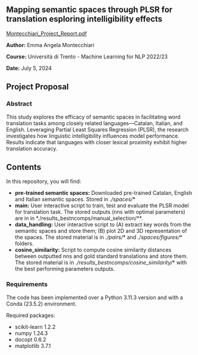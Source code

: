 ## Mapping semantic spaces through PLSR for translation esploring intelligibility effects

[Montecchiari_Project_Report.pdf](https://github.com/memonji/gender-biases-exploration/files/14270670/Montecchiari_Project_Report.pdf)

**Author:** Emma Angela Montecchiari

**Course:** Università di Trento - Machine Learning for NLP 2022/23

**Date:** July 5, 2024

## Project Proposal 
###  Abstract

This study explores the efficacy of semantic spaces in facilitating word translation tasks among closely related languages—Catalan, Italian, and English. Leveraging Partial Least Squares Regression (PLSR), the research investigates how linguistic intelligibility influences model performance. Results indicate that languages with closer lexical proximity exhibit higher translation accuracy.

## Contents

In this repository, you will find:

- **pre-trained semantic spaces:** Downloaded pre-trained Catalan, English and Italian semantic spaces. Stored in *./spaces/**
- **main:** User interactive script to train, test and evaluate the PLSR model for translation task.
  The stored outputs (nns with optimal parameters) are in in *./results_bestncomps/manual_selection/**.
- **data_handling:** User interactive script to (A) extract key words from the semantic spaces and store them; (B) plot 2D and 3D representation of the spaces.
  The stored material is in *./pairs/** and *./spaces/figures/** folders.
- **cosine_similarity:** Script to compute cosine similarity distances between outputted nns and gold standard translations and store them.
  The stored material is in *./results_bestncomps/cosine_similarity/** with the best performing parameters outputs.

### Requirements
The code has been implemented over a Python 3.11.3 version and with a Conda (23.5.2) environment.

Required packages:
- scikit-learn 1.2.2
- numpy 1.24.3
- docopt 0.6.2
- matplotlib 3.7.1
